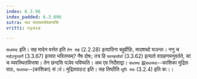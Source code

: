 ```yaml
---
index: 6.3.96
index_padded: 6.3.096
sutra: सध मादस्थयोश्छन्दसि
vritti: nyasa

---
```

`सधमादः` इति। सह मादेन वर्त्तत इति `तेन सह` (2.2.28) इत्यादिना बहुव्रीहिः, मादशब्दो घञन्तः। ननु च `मदोऽनुपसर्गे` (3.3.67) इत्यपा भवितव्यम्? नैष दोषः; तत्र हि `स्वनहसोर्वा` (3.3.62) इत्यतो वाग्रहणमनुवर्तते, सां च व्यवस्थितविभाषा। तेन छन्दसि घञेव भविष्यति। अथ एव निर्देशाद्वा। `सधस्थः` झ्र्`सधस्थाः`--काशिका मुद्रितः पाठः, `सधस्था`--(काशिका) सं।पं। मुद्रितपाठःट इति। सह तिष्ठीति `सुपि स्थः` (3.2.4) इति कः।।